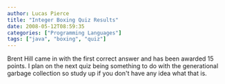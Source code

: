 ```yaml
---
author: Lucas Pierce
title: "Integer Boxing Quiz Results"
date: 2008-05-12T08:59:35
categories: ["Programming Languages"]
tags: ["java", "boxing", "quiz"]
---
```


Brent Hill came in with the first correct answer and has been awarded 15 points. I plan on the next quiz being something to do with the generational garbage collection so study up if you don't have any idea what that is.